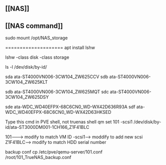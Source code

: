 ## [[NAS]] 
## [[NAS command]] 


sudo mount /opt/NAS_storage

====================
apt install lshw

lshw -class disk -class storage

ls -l /dev/disk/by-id/

sda     ata-ST4000VN006-3CW104_ZW625CCV
sdb     ata-ST4000VN006-3CW104_ZW625KLT

sdb     ata-ST4000VN006-3CW104_ZW625MQT
sdc     ata-ST4000VN006-3CW104_ZW625DSY

sde     ata-WDC_WD40EFPX-68C6CN0_WD-WX42D636R93A
sdf      ata-WDC_WD40EFPX-68C6CN0_WD-WX42D63HKSED

Type this cmd in PVE shell, not truenas shell
qm set 101 -scsi1 /dev/disk/by-id/ata-ST3000DM001-1CH166_Z1F41BLC

101---> modify to match VM ID
-scsi1--> moddify to add new scsi
Z1F41BLC--> modify to match HDD serial number

backup conf
cp /etc/pve/qemu-server/101.conf /root/101_TrueNAS_backup.conf



